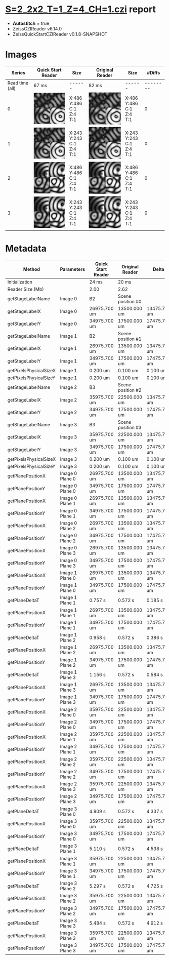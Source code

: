 # [S=2_2x2_T=1_Z=4_CH=1.czi](https://zenodo.org/record/7015307/files/S%3D2_2x2_T%3D1_Z%3D4_CH%3D1.czi) report
 - **Autostitch** = true
 - ZeissCZIReader v6.14.0
 - ZeissQuickStartCZIReader v0.1.8-SNAPSHOT

# Images 

| Series            | Quick Start Reader | Size | Original Reader | Size | #Diffs |
|-------------------|--------------------|------|-----------------|------|--------|
| Read time (all)   |67 ms|------|82 ms|------|--------|
|0|![S=2_2x2_T=1_Z=4_CH=1.quick_true.flat_true.stitch_true.series_0.jpg](S=2_2x2_T=1_Z=4_CH=1/S=2_2x2_T=1_Z=4_CH=1.quick_true.flat_true.stitch_true.series_0.jpg)|X:486<br>Y:486<br>C:1<br>Z:4<br>T:1|![S=2_2x2_T=1_Z=4_CH=1.quick_false.flat_true.stitch_true.series_0.jpg](S=2_2x2_T=1_Z=4_CH=1/S=2_2x2_T=1_Z=4_CH=1.quick_false.flat_true.stitch_true.series_0.jpg)|X:486<br>Y:486<br>C:1<br>Z:4<br>T:1|0|
|1|![S=2_2x2_T=1_Z=4_CH=1.quick_true.flat_true.stitch_true.series_1.jpg](S=2_2x2_T=1_Z=4_CH=1/S=2_2x2_T=1_Z=4_CH=1.quick_true.flat_true.stitch_true.series_1.jpg)|X:243<br>Y:243<br>C:1<br>Z:4<br>T:1|![S=2_2x2_T=1_Z=4_CH=1.quick_false.flat_true.stitch_true.series_1.jpg](S=2_2x2_T=1_Z=4_CH=1/S=2_2x2_T=1_Z=4_CH=1.quick_false.flat_true.stitch_true.series_1.jpg)|X:243<br>Y:243<br>C:1<br>Z:4<br>T:1|0|
|2|![S=2_2x2_T=1_Z=4_CH=1.quick_true.flat_true.stitch_true.series_2.jpg](S=2_2x2_T=1_Z=4_CH=1/S=2_2x2_T=1_Z=4_CH=1.quick_true.flat_true.stitch_true.series_2.jpg)|X:486<br>Y:486<br>C:1<br>Z:4<br>T:1|![S=2_2x2_T=1_Z=4_CH=1.quick_false.flat_true.stitch_true.series_2.jpg](S=2_2x2_T=1_Z=4_CH=1/S=2_2x2_T=1_Z=4_CH=1.quick_false.flat_true.stitch_true.series_2.jpg)|X:486<br>Y:486<br>C:1<br>Z:4<br>T:1|0|
|3|![S=2_2x2_T=1_Z=4_CH=1.quick_true.flat_true.stitch_true.series_3.jpg](S=2_2x2_T=1_Z=4_CH=1/S=2_2x2_T=1_Z=4_CH=1.quick_true.flat_true.stitch_true.series_3.jpg)|X:243<br>Y:243<br>C:1<br>Z:4<br>T:1|![S=2_2x2_T=1_Z=4_CH=1.quick_false.flat_true.stitch_true.series_3.jpg](S=2_2x2_T=1_Z=4_CH=1/S=2_2x2_T=1_Z=4_CH=1.quick_false.flat_true.stitch_true.series_3.jpg)|X:243<br>Y:243<br>C:1<br>Z:4<br>T:1|0|

# Metadata

|  Method            | Parameters       | Quick Start Reader | Original Reader | Delta  |
| -------------------|------------------|--------------------|-----------------|------- |
| Initialization     |                  |24 ms|20 ms|        |
| Reader Size (Mb)     |                  |2.00|2.62|        |
| getStageLabelName| Image 0 | B2| Scene position #0| |
| getStageLabelX| Image 0 | 26975.700 um | 13500.000 um | 13475.700 um |
| getStageLabelY| Image 0 | 34975.700 um | 17500.000 um | 17475.700 um |
| getStageLabelName| Image 1 | B2| Scene position #1| |
| getStageLabelX| Image 1 | 26975.700 um | 13500.000 um | 13475.700 um |
| getStageLabelY| Image 1 | 34975.700 um | 17500.000 um | 17475.700 um |
| getPixelsPhysicalSizeX| Image 1 | 0.200 um | 0.100 um | 0.100 um |
| getPixelsPhysicalSizeY| Image 1 | 0.200 um | 0.100 um | 0.100 um |
| getStageLabelName| Image 2 | B3| Scene position #2| |
| getStageLabelX| Image 2 | 35975.700 um | 22500.000 um | 13475.700 um |
| getStageLabelY| Image 2 | 34975.700 um | 17500.000 um | 17475.700 um |
| getStageLabelName| Image 3 | B3| Scene position #3| |
| getStageLabelX| Image 3 | 35975.700 um | 22500.000 um | 13475.700 um |
| getStageLabelY| Image 3 | 34975.700 um | 17500.000 um | 17475.700 um |
| getPixelsPhysicalSizeX| Image 3 | 0.200 um | 0.100 um | 0.100 um |
| getPixelsPhysicalSizeY| Image 3 | 0.200 um | 0.100 um | 0.100 um |
| getPlanePositionX| Image 0 Plane 0 | 26975.700 um | 13500.000 um | 13475.700 um |
| getPlanePositionY| Image 0 Plane 0 | 34975.700 um | 17500.000 um | 17475.700 um |
| getPlanePositionX| Image 0 Plane 1 | 26975.700 um | 13500.000 um | 13475.700 um |
| getPlanePositionY| Image 0 Plane 1 | 34975.700 um | 17500.000 um | 17475.700 um |
| getPlanePositionX| Image 0 Plane 2 | 26975.700 um | 13500.000 um | 13475.700 um |
| getPlanePositionY| Image 0 Plane 2 | 34975.700 um | 17500.000 um | 17475.700 um |
| getPlanePositionX| Image 0 Plane 3 | 26975.700 um | 13500.000 um | 13475.700 um |
| getPlanePositionY| Image 0 Plane 3 | 34975.700 um | 17500.000 um | 17475.700 um |
| getPlanePositionX| Image 1 Plane 0 | 26975.700 um | 13500.000 um | 13475.700 um |
| getPlanePositionY| Image 1 Plane 0 | 34975.700 um | 17500.000 um | 17475.700 um |
| getPlaneDeltaT| Image 1 Plane 1 |  0.757 s |  0.572 s | 0.185 s |
| getPlanePositionX| Image 1 Plane 1 | 26975.700 um | 13500.000 um | 13475.700 um |
| getPlanePositionY| Image 1 Plane 1 | 34975.700 um | 17500.000 um | 17475.700 um |
| getPlaneDeltaT| Image 1 Plane 2 |  0.958 s |  0.572 s | 0.386 s |
| getPlanePositionX| Image 1 Plane 2 | 26975.700 um | 13500.000 um | 13475.700 um |
| getPlanePositionY| Image 1 Plane 2 | 34975.700 um | 17500.000 um | 17475.700 um |
| getPlaneDeltaT| Image 1 Plane 3 |  1.156 s |  0.572 s | 0.584 s |
| getPlanePositionX| Image 1 Plane 3 | 26975.700 um | 13500.000 um | 13475.700 um |
| getPlanePositionY| Image 1 Plane 3 | 34975.700 um | 17500.000 um | 17475.700 um |
| getPlanePositionX| Image 2 Plane 0 | 35975.700 um | 22500.000 um | 13475.700 um |
| getPlanePositionY| Image 2 Plane 0 | 34975.700 um | 17500.000 um | 17475.700 um |
| getPlanePositionX| Image 2 Plane 1 | 35975.700 um | 22500.000 um | 13475.700 um |
| getPlanePositionY| Image 2 Plane 1 | 34975.700 um | 17500.000 um | 17475.700 um |
| getPlanePositionX| Image 2 Plane 2 | 35975.700 um | 22500.000 um | 13475.700 um |
| getPlanePositionY| Image 2 Plane 2 | 34975.700 um | 17500.000 um | 17475.700 um |
| getPlanePositionX| Image 2 Plane 3 | 35975.700 um | 22500.000 um | 13475.700 um |
| getPlanePositionY| Image 2 Plane 3 | 34975.700 um | 17500.000 um | 17475.700 um |
| getPlaneDeltaT| Image 3 Plane 0 |  4.909 s |  0.572 s | 4.337 s |
| getPlanePositionX| Image 3 Plane 0 | 35975.700 um | 22500.000 um | 13475.700 um |
| getPlanePositionY| Image 3 Plane 0 | 34975.700 um | 17500.000 um | 17475.700 um |
| getPlaneDeltaT| Image 3 Plane 1 |  5.110 s |  0.572 s | 4.538 s |
| getPlanePositionX| Image 3 Plane 1 | 35975.700 um | 22500.000 um | 13475.700 um |
| getPlanePositionY| Image 3 Plane 1 | 34975.700 um | 17500.000 um | 17475.700 um |
| getPlaneDeltaT| Image 3 Plane 2 |  5.297 s |  0.572 s | 4.725 s |
| getPlanePositionX| Image 3 Plane 2 | 35975.700 um | 22500.000 um | 13475.700 um |
| getPlanePositionY| Image 3 Plane 2 | 34975.700 um | 17500.000 um | 17475.700 um |
| getPlaneDeltaT| Image 3 Plane 3 |  5.484 s |  0.572 s | 4.912 s |
| getPlanePositionX| Image 3 Plane 3 | 35975.700 um | 22500.000 um | 13475.700 um |
| getPlanePositionY| Image 3 Plane 3 | 34975.700 um | 17500.000 um | 17475.700 um |
